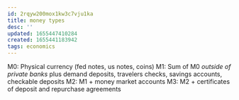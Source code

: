 ```yaml
---
id: 2rqyw200mox1kw3c7vju1ka
title: money types
desc: ''
updated: 1655447410284
created: 1655441183942
tags: economics
---
```


M0: Physical currency (fed notes, us notes, coins)
M1: Sum of M0 *outside of private banks* plus demand deposits, travelers checks, savings accounts, checkable deposits
M2: M1 + money market accounts
M3: M2 + certificates of deposit and repurchase agreements
